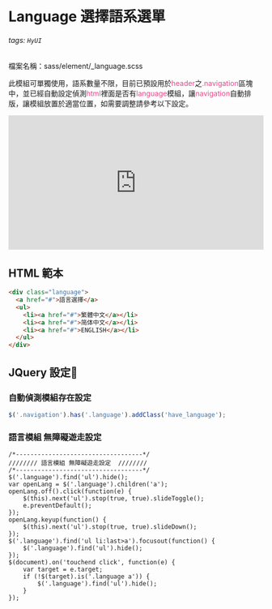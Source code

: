 # Language 選擇語系選單

###### tags: `HyUI`

檔案名稱：sass/element/\_language.scss

此模組可單獨使用，語系數量不限，目前已預設用於<font color="#EE428B">header</font>之<font color="#EE428B">.navigation</font>區塊中，並已經自動設定偵測<font color="#EE428B">html</font>裡面是否有<font color="#EE428B">language</font>模組，讓<font color="#EE428B">navigation</font>自動排版，讓模組放置於適當位置，如需要調整請參考以下設定。

<iframe height="265" style="width: 100%;" scrolling="no" title="language" src="https://codepen.io/u00hyui/embed/NWdVpNP?height=265&theme-id=dark&default-tab=js,result" frameborder="no" loading="lazy" allowtransparency="true" allowfullscreen="true">
  See the Pen <a href='https://codepen.io/u00hyui/pen/NWdVpNP'>language</a> by u00hyui
  (<a href='https://codepen.io/u00hyui'>@u00hyui</a>) on <a href='https://codepen.io'>CodePen</a>.
</iframe>

## HTML 範本

```html
<div class="language">
  <a href="#">語言選擇</a>
  <ul>
    <li><a href="#">繁體中文</a></li>
    <li><a href="#">简体中文</a></li>
    <li><a href="#">ENGLISH</a></li>
  </ul>
</div>
```

## JQuery 設定:round_pushpin:

### 自動偵測模組存在設定

```javascript
$('.navigation').has('.language').addClass('have_language');
```

### 語言模組 無障礙遊走設定

```javascript=
/*-----------------------------------*/
//////// 語言模組 無障礙遊走設定  ////////
/*-----------------------------------*/
$('.language').find('ul').hide();
var openLang = $('.language').children('a');
openLang.off().click(function(e) {
    $(this).next('ul').stop(true, true).slideToggle();
    e.preventDefault();
});
openLang.keyup(function() {
    $(this).next('ul').stop(true, true).slideDown();
});
$('.language').find('ul li:last>a').focusout(function() {
    $('.language').find('ul').hide();
});
$(document).on('touchend click', function(e) {
    var target = e.target;
    if (!$(target).is('.language a')) {
        $('.language').find('ul').hide();
    }
});
```

<style>
.ui-infobar{
max-width:95%;
}
.markdown-body{
max-width:95%;
}
</style>

